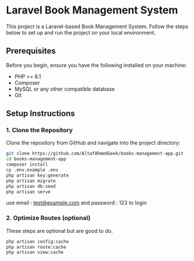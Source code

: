 # Laravel Book Management System

This project is a Laravel-based Book Management System. Follow the steps below to set up and run the project on your local environment.

## Prerequisites

Before you begin, ensure you have the following installed on your machine:

- PHP >= 8.1
- Composer
- MySQL or any other compatible database
- Git

## Setup Instructions

### 1. Clone the Repository

Clone the repository from GitHub and navigate into the project directory:

```bash
git clone https://github.com/AltafAhmedGeek/books-management-app.git
cd books-management-app
composer install
cp .env.example .env
php artisan key:generate
php artisan migrate
php artisan db:seed
php artisan serve
```
use email : test@example.com and password : 123 to login

### 2. Optimize Routes (optional)
These steps are optional but are good to do.
```bash
php artisan config:cache
php artisan route:cache
php artisan view:cache
```
